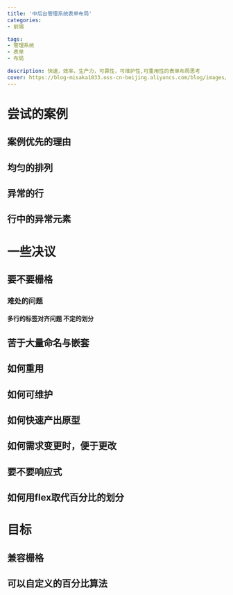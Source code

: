 ```yaml
---
title: '中后台管理系统表单布局'
categories:
- 前端

tags: 
- 管理系统
- 表单
- 布局

description: 快速，效率，生产力，可靠性，可维护性,可重用性的表单布局思考
cover: https://blog-misaka1033.oss-cn-beijing.aliyuncs.com/blog/images/fa8408bc0f93396c89cae2582bcb68d3c6c248a0.jpg@518w_1e_1c.jpg 
---
```

# 尝试的案例
## 案例优先的理由
## 均匀的排列
## 异常的行
## 行中的异常元素
# 一些决议
## 要不要栅格
### 难处的问题
#### 多行的标签对齐问题 不定的划分
## 苦于大量命名与嵌套
## 如何重用
## 如何可维护
## 如何快速产出原型
## 如何需求变更时，便于更改
## 要不要响应式
## 如何用flex取代百分比的划分
# 目标
## 兼容栅格
## 可以自定义的百分比算法